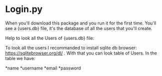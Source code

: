 # Login.py

When you'll download this package and you run it for the first time. You'll see a {users.db} file, it's the database of all the users that you'll create.

Help to look all the Users of {users.db} file:

To look all the users I recommanded to install sqlite db browser: https://sqlitebrowser.org/dl/ .
With that you can look table of Users.
In the table we have:

*name
*username
*email
*password

